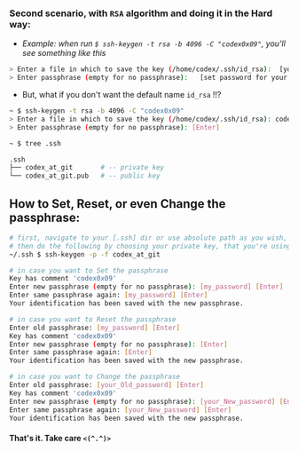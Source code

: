 ### Second scenario, with `RSA` algorithm and doing it in the Hard way:

* *_Example: when run `$ ssh-keygen -t rsa -b 4096 -C "codex0x09"`, you'll see something like this_*

```sh
> Enter a file in which to save the key (/home/codex/.ssh/id_rsa):  [you can leave it blank and accept the default name]
> Enter passphrase (empty for no passphrase):   [set password for your keys or leave it blank and hit enter]
```

* But, what if you don't want the default name `id_rsa` !!?

```sh
~ $ ssh-keygen -t rsa -b 4096 -C "codex0x09"
> Enter a file in which to save the key (/home/codex/.ssh/id_rsa): codex_at_git
> Enter passphrase (empty for no passphrase): [Enter]
```

```sh
~ $ tree .ssh

.ssh
├── codex_at_git       # -- private key
└── codex_at_git.pub   # -- public key
```

## How to Set, Reset, or even Change the passphrase:

```sh
# first, navigate to your [.ssh] dir or use absolute path as you wish,
# then do the following by choosing your private key, that you're using
~/.ssh $ ssh-keygen -p -f codex_at_git

# in case you want to Set the passphrase
Key has comment 'codex0x09'
Enter new passphrase (empty for no passphrase): [my_password] [Enter]
Enter same passphrase again: [my_password] [Enter]
Your identification has been saved with the new passphrase.

# in case you want to Reset the passphrase
Enter old passphrase: [my_password] [Enter]
Key has comment 'codex0x09'
Enter new passphrase (empty for no passphrase): [Enter]
Enter same passphrase again: [Enter]
Your identification has been saved with the new passphrase.

# in case you want to Change the passphrase
Enter old passphrase: [your_Old_password] [Enter]
Key has comment 'codex0x09'
Enter new passphrase (empty for no passphrase): [your_New_password] [Enter]
Enter same passphrase again: [your_New_password] [Enter]
Your identification has been saved with the new passphrase.
```

####  That's it. Take care `<(^.^)>`

